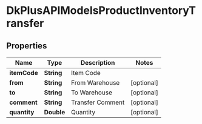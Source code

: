 
# DkPlusAPIModelsProductInventoryTransfer

## Properties
Name | Type | Description | Notes
------------ | ------------- | ------------- | -------------
**itemCode** | **String** | Item Code | 
**from** | **String** | From Warehouse |  [optional]
**to** | **String** | To Warehouse |  [optional]
**comment** | **String** | Transfer Comment |  [optional]
**quantity** | **Double** | Quantity |  [optional]



